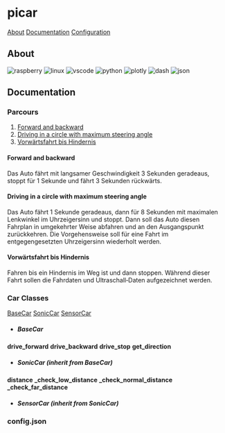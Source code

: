 # picar

[About](about)
[Documentation](documentation)
[Configuration](config.json)

## About

![raspberry](https://img.shields.io/badge/Raspberry%20Pi-A22846?style=for-the-badge&logo=Raspberry%20Pi&logoColor=white) ![linux](https://img.shields.io/badge/Linux-FCC624?style=for-the-badge&logo=linux&logoColor=black) ![vscode](https://img.shields.io/badge/VSCode-0078D4?style=for-the-badge&logo=visual%20studio%20code&logoColor=white) ![python](https://img.shields.io/badge/Python-FFD43B?style=for-the-badge&logo=python&logoColor=blue) ![plotly](https://img.shields.io/badge/Plotly-239120?style=for-the-badge&logo=plotly&logoColor=white) ![dash](https://img.shields.io/badge/dash-008DE4?style=for-the-badge&logo=dash&logoColor=white) ![json](https://img.shields.io/badge/json-5E5C5C?style=for-the-badge&logo=json&logoColor=white)

## Documentation

### Parcours

1. [Forward and backward](forward_and_backward)
2. [Driving in a circle with maximum steering angle](driving_in_a_circle_with_maximum_steering_angle)
3. [Vorwärtsfahrt bis Hindernis](vorwärtsfahrt_bis_Hindernis)

#### Forward and backward

Das Auto fährt mit langsamer Geschwindigkeit 3 Sekunden geradeaus, stoppt für 1 Sekunde und fährt 3 Sekunden rückwärts.

#### Driving in a circle with maximum steering angle

Das Auto fährt 1 Sekunde geradeaus, dann für 8 Sekunden mit maximalen Lenkwinkel im Uhrzeigersinn und stoppt. Dann soll das Auto diesen Fahrplan in umgekehrter Weise abfahren und an den Ausgangspunkt zurückkehren. Die Vorgehensweise soll für eine Fahrt im entgegengesetzten Uhrzeigersinn wiederholt werden.

#### Vorwärtsfahrt bis Hindernis

Fahren bis ein Hindernis im Weg ist und dann stoppen. Während dieser Fahrt sollen die Fahrdaten und Ultraschall‑Daten aufgezeichnet werden.

### Car Classes

[BaseCar](basecar)
[SonicCar](soniccar)
[SensorCar](sensorcar)

-   ##### BaseCar

**drive_forward**
**drive_backward**
**drive_stop**
**get_direction**

-   ##### SonicCar (inherit from BaseCar)

**distance**
**\_check_low_distance**
**\_check_normal_distance**
**\_check_far_distance**

-   ##### SensorCar (inherit from SonicCar)

### config.json
